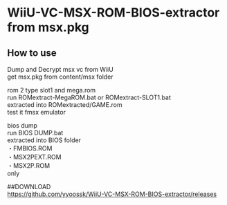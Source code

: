 # WiiU-VC-MSX-ROM-BIOS-extractor from msx.pkg
## How to use
Dump and Decrypt msx vc from WiiU<br />
get msx.pkg from content/msx folder<br />

rom 2 type slot1 and mega.rom<br />
run ROMextract-MegaROM.bat or ROMextract-SLOT1.bat<br />
extracted into ROMextracted/GAME.rom<br />
test it fmsx emulator<br />

bios dump<br />
run BIOS DUMP.bat<br />
extracted into BIOS folder<br />
・FMBIOS.ROM<br />
・MSX2PEXT.ROM<br />
・MSX2P.ROM<br />
only<br />

##DOWNLOAD<br />
https://github.com/yyoossk/WiiU-VC-MSX-ROM-BIOS-extractor/releases<br />
